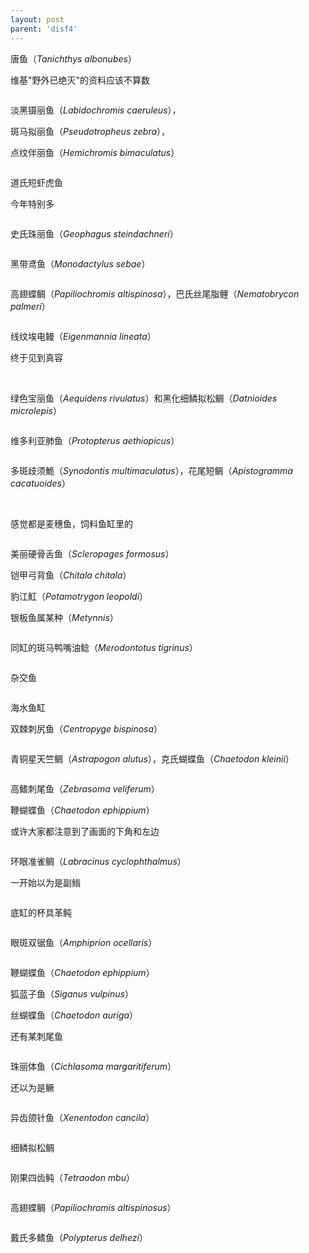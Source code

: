 ```yaml
---
layout: post
parent: 'disf4'
---
```

唐鱼（<i>Tanichthys albonubes</i>）

维基"野外已绝灭"的资料应该不算数

<img class='disc' data-src='https://lykoseremos.github.io/gmalb-04/disf4/40.jpg'>

淡黑镊丽鱼（<i>Labidochromis caeruleus</i>），

斑马拟丽鱼（<i>Pseudotropheus zebra</i>），

点纹伴丽鱼（<i>Hemichromis bimaculatus</i>）

<img class='disc' data-src='https://lykoseremos.github.io/gmalb-04/disf4/41.jpg'>

道氏短虾虎鱼

今年特别多

<img class='disc' data-src='https://lykoseremos.github.io/gmalb-04/disf4/42.jpg'>

史氏珠丽鱼（<i>Geophagus steindachneri</i>）

<img class='disc' data-src='https://lykoseremos.github.io/gmalb-04/disf4/43.jpg'>

黑带鸢鱼（<i>Monodactylus sebae</i>）

<img class='disc' data-src='https://lykoseremos.github.io/gmalb-04/disf4/44.jpg'>

高翅蝶鲷（<i>Papiliochromis altispinosa</i>），巴氏丝尾脂鲤（<i>Nematobrycon palmeri</i>）

<img class='disc' data-src='https://lykoseremos.github.io/gmalb-04/disf4/45.jpg'>

线纹埃电鳗（<i>Eigenmannia lineata</i>）

终于见到真容

<img class='disc' data-src='https://lykoseremos.github.io/gmalb-04/disf4/46.jpg'>

<img class='disc' data-src='https://lykoseremos.github.io/gmalb-04/disf4/47.jpg'>

<img class='disc' data-src='https://lykoseremos.github.io/gmalb-04/disf4/48.jpg'>

绿色宝丽鱼（<i>Aequidens rivulatus</i>）和黑化细鳞拟松鲷（<i>Datnioides microlepis</i>）

<img class='disc' data-src='https://lykoseremos.github.io/gmalb-04/disf4/49.jpg'>

维多利亚肺鱼（<i>Protopterus aethiopicus</i>）

<img class='disc' data-src='https://lykoseremos.github.io/gmalb-04/disf4/50.jpg'>

多斑歧须鮠（<i>Synodontis multimaculatus</i>），花尾短鲷（<i>Apistogramma cacatuoides</i>）

<img class='disc' data-src='https://lykoseremos.github.io/gmalb-04/disf4/51.jpg'>

<img class='disc' data-src='https://lykoseremos.github.io/gmalb-04/disf4/52.jpg'>

感觉都是麦穗鱼，饲料鱼缸里的

<img class='disc' data-src='https://lykoseremos.github.io/gmalb-04/disf4/53.jpg'>

美丽硬骨舌鱼（<i>Scleropages formosus</i>）

铠甲弓背鱼（<i>Chitala chitala</i>）

豹江魟（<i>Potamotrygon leopoldi</i>）

银板鱼属某种（<i>Metynnis</i>）

<img class='disc' data-src='https://lykoseremos.github.io/gmalb-04/disf4/54.jpg'>

同缸的斑马鸭嘴油鲶（<i>Merodontotus tigrinus</i>）

<img class='disc' data-src='https://lykoseremos.github.io/gmalb-04/disf4/55.jpg'>

杂交鱼

<img class='disc' data-src='https://lykoseremos.github.io/gmalb-04/disf4/56.jpg'>

海水鱼缸

双棘刺尻鱼（<i>Centropyge bispinosa</i>）

<img class='disc' data-src='https://lykoseremos.github.io/gmalb-04/disf4/57.jpg'>

青铜星天竺鲷（<i>Astrapogon alutus</i>），克氏蝴蝶鱼（<i>Chaetodon kleinii</i>）

<img class='disc' data-src='https://lykoseremos.github.io/gmalb-04/disf4/58.jpg'>

高鳍刺尾鱼（<i>Zebrasoma veliferum</i>）

鞭蝴蝶鱼（<i>Chaetodon ephippium</i>）

或许大家都注意到了画面的下角和左边

<img class='disc' data-src='https://lykoseremos.github.io/gmalb-04/disf4/59.jpg'>

环眼准雀鲷（<i>Labracinus cyclophthalmus</i>）

一开始以为是副䱵

<img class='disc' data-src='https://lykoseremos.github.io/gmalb-04/disf4/60.jpg'>

底缸的杯具革鲀

<img class='disc' data-src='https://lykoseremos.github.io/gmalb-04/disf4/61.jpg'>

眼斑双锯鱼（<i>Amphiprion ocellaris</i>）

<img class='disc' data-src='https://lykoseremos.github.io/gmalb-04/disf4/62.jpg'>

鞭蝴蝶鱼（<i>Chaetodon ephippium</i>）

狐蓝子鱼（<i>Siganus vulpinus</i>）

丝蝴蝶鱼（<i>Chaetodon auriga</i>）

还有某刺尾鱼

<img class='disc' data-src='https://lykoseremos.github.io/gmalb-04/disf4/63.jpg'>

珠丽体鱼（<i>Cichlasoma margaritiferum</i>）

还以为是鳜

<img class='disc' data-src='https://lykoseremos.github.io/gmalb-04/disf4/64.jpg'>

异齿颌针鱼（<i>Xenentodon cancila</i>）

<img class='disc' data-src='https://lykoseremos.github.io/gmalb-04/disf4/65.jpg'>

细鳞拟松鲷

<img class='disc' data-src='https://lykoseremos.github.io/gmalb-04/disf4/66.jpg'>

刚果四齿鲀（<i>Tetraodon mbu</i>）

<img class='disc' data-src='https://lykoseremos.github.io/gmalb-04/disf4/67.jpg'>

高翅蝶鲷（<i>Papiliochromis altispinosus</i>）

<img class='disc' data-src='https://lykoseremos.github.io/gmalb-04/disf4/68.jpg'>

戴氏多鳍鱼（<i>Polypterus delhezi</i>）

<img class='disc' data-src='https://lykoseremos.github.io/gmalb-04/disf4/69.jpg'>
